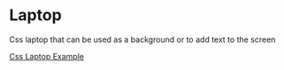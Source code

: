 # Laptop
Css laptop that can be used as a background or to add text to the screen 

[Css Laptop Example](https://blairjackson.github.io/Laptop/)
